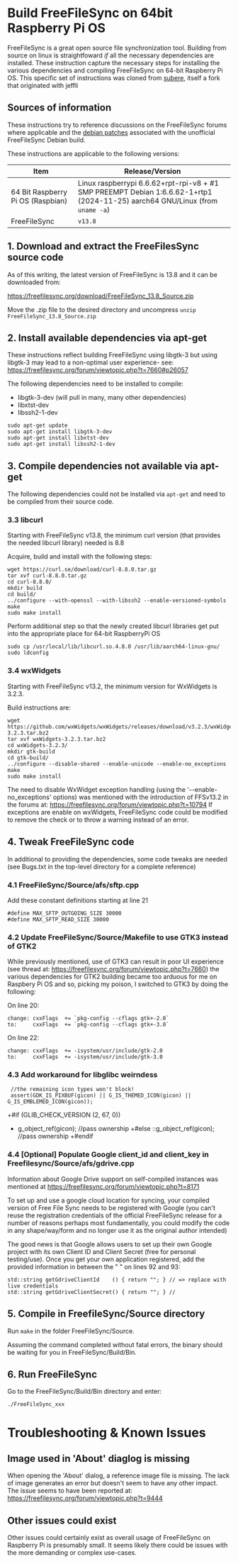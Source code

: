 # Build FreeFileSync on 64bit Raspberry Pi OS
FreeFileSync is a great open source file synchronization tool.
Building from source on linux is straightfoward *if* all the necessary dependencies are installed.
These instruction capture the necessary steps for installing the various dependencies and compiling FreeFileSync on 64-bit Raspberry Pi OS.
This specific set of instructions was cloned from [subere](https://github.com/Subere/build-FreeFileSync-on-raspberry-pi), itself a fork that originated with jeffli

## Sources of information
These instructions try to reference discussions on the FreeFileSync forums where applicable and the [debian patches](https://sources.debian.org/patches/freefilesync/) associated with the unofficial FreeFileSync Debian build. 

These instructions are applicable to the following versions:

Item  | Release/Version
------------ | -------------
64 Bit Raspberry Pi OS (Raspbian) | Linux raspberrypi 6.6.62+rpt-rpi-v8 + #1 SMP PREEMPT Debian 1:6.6.62-1+rtp1 (2024-11-25) aarch64 GNU/Linux (from ```uname -a```)
FreeFileSync | ```v13.8```

## 1. Download and extract the FreeFilesSync source code

As of this writing, the latest version of FreeFileSync is 13.8 and it can be downloaded from: 

https://freefilesync.org/download/FreeFileSync_13.8_Source.zip

Move the .zip file to the desired directory and uncompress
```unzip FreeFileSync_13.8_Source.zip```

## 2. Install available dependencies via apt-get
These instructions reflect building FreeFileSync using libgtk-3 but using libgtk-3 may lead to a non-optimal user experience- see:
https://freefilesync.org/forum/viewtopic.php?t=7660#p26057

The following dependencies need to be installed to compile:
- libgtk-3-dev (will pull in many, many other dependencies)
- libxtst-dev
- libssh2-1-dev

```
sudo apt-get update
sudo apt-get install libgtk-3-dev 
sudo apt-get install libxtst-dev
sudo apt-get install libssh2-1-dev
```

## 3. Compile dependencies not available via apt-get

The following dependencies could not be installed via `apt-get` and need to be compiled from their source code.


### 3.3 libcurl
Starting with FreeFileSync v13.8, the minimum curl version (that provides the needed libcurl library) needed is 8.8

Acquire, build and install with the following steps:
```
wget https://curl.se/download/curl-8.8.0.tar.gz
tar xvf curl-8.8.0.tar.gz
cd curl-8.8.0/
mkdir build
cd build/
../configure --with-openssl --with-libssh2 --enable-versioned-symbols
make
sudo make install
```
Perform additional step so that the newly created libcurl libraries get put into the appropriate place for 64-bit RaspberryPi OS
```
sudo cp /usr/local/lib/libcurl.so.4.8.0 /usr/lib/aarch64-linux-gnu/
sudo ldconfig
```

### 3.4 wxWidgets
Starting with FreeFileSync v13.2, the minimum version for WxWidgets is 3.2.3.

Build instructions are:
```
wget https://github.com/wxWidgets/wxWidgets/releases/download/v3.2.3/wxWidgets-3.2.3.tar.bz2
tar xvf wxWidgets-3.2.3.tar.bz2
cd wxWidgets-3.2.3/
mkdir gtk-build
cd gtk-build/
../configure --disable-shared --enable-unicode --enable-no_exceptions
make
sudo make install
```
The need to disable WxWidget exception handling (using the '--enable-no_exceptions' options) was mentioned with the introduction of FFSv13.2 in the forums at:
https://freefilesync.org/forum/viewtopic.php?t=10794
If exceptions are enable on wxWidgets, FreeFileSync code could be modified to remove the check or to throw a warning instead of an error.

## 4. Tweak FreeFileSync code

In additional to providing the dependencies, some code tweaks are needed (see Bugs.txt in the top-level directory for a complete reference)

### 4.1 FreeFileSync/Source/afs/sftp.cpp

Add these constant definitions starting at line 21
```
#define MAX_SFTP_OUTGOING_SIZE 30000
#define MAX_SFTP_READ_SIZE 30000
```

### 4.2 Update FreeFileSync/Source/Makefile to use GTK3 instead of GTK2 
While previously mentioned, use of GTK3 can result in poor UI experience (see thread at: https://freefilesync.org/forum/viewtopic.php?t=7660) the various dependencies for GTK2 building became too arduous for me on Raspbery Pi OS and so, picking my poison, I switched to GTK3 by doing the following:

On line 20:
```
change: cxxFlags  += `pkg-config --cflags gtk+-2.0`
to:     cxxFlags  += `pkg-config --cflags gtk+-3.0`
```

On line 22:
```
change: cxxFlags  += -isystem/usr/include/gtk-2.0
to:     cxxFlags  += -isystem/usr/include/gtk-3.0
```

### 4.3 Add workaround for libglibc weirndess

     //the remaining icon types won't block!
     assert(GDK_IS_PIXBUF(gicon) || G_IS_THEMED_ICON(gicon) || G_IS_EMBLEMED_ICON(gicon));
 
+#if (GLIB_CHECK_VERSION (2, 67, 0))
+    g_object_ref(gicon);                   //pass ownership
+#else
     ::g_object_ref(gicon);                 //pass ownership
+#endif


### 4.4 [Optional] Populate Google client_id and client_key in Freefilesync/Source/afs/gdrive.cpp
Information about Google Drive support on self-compiled instances was mentioned at https://freefilesync.org/forum/viewtopic.php?t=8171

To set up and use a google cloud location for syncing, your compiled version of Free File Sync needs to be registered with Google (you can't reuse the registration credentials of the official FreeFileSync release for a number of reasons perhaps most fundamentally, you could modify the code in any shape/way/form and no longer use it as the original author intended)

The good news is that Google allows users to set up their own Google project with its own Client ID and Client Secret (free for personal testing/use). Once you get your own application registered, add the provided information in between the " " on lines 92 and 93:
```
std::string getGdriveClientId    () { return ""; } // => replace with live credentials
std::string getGdriveClientSecret() { return ""; } //
```

## 5. Compile in FreefileSync/Source directory

Run ```make``` in the folder FreeFileSync/Source. 

Assuming the command completed without fatal errors, the binary should be waiting for you in FreeFileSync/Build/Bin. 

## 6. Run FreeFileSync
Go to the FreeFileSync/Build/Bin directory and enter:
```
./FreeFileSync_xxx
```

# Troubleshooting & Known Issues

##  Image used in 'About' diaglog is missing
When opening the 'About' dialog, a reference image file is missing. The lack of image generates an error but doesn't seem to have any other impact.
The issue seems to have been reported at:
https://freefilesync.org/forum/viewtopic.php?t=9444

## Other issues could exist
Other issues could certainly exist as overall usage of FreeFileSync on Raspberry Pi is presumably small. It seems likely there could be issues with the more demanding or complex use-cases.
